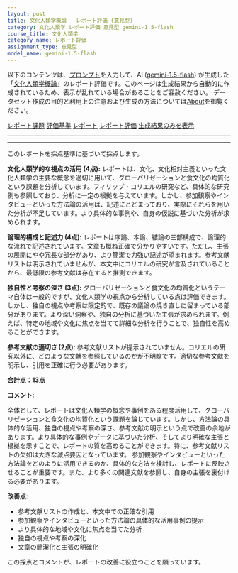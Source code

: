 ```yaml
---
layout: post
title: 文化人類学概論 - レポート評価 (意見型)
category: 文化人類学 レポート評価 意見型 gemini-1.5-flash
course_title: 文化人類学
category_name: レポート評価
assignment_type: 意見型
model_name: gemini-1.5-flash
---
```


以下のコンテンツは、[プロンプト](http://127.0.0.1:8000/generated/文化人類学/gemini-1.5-flash/prompt_レポート評価-意見型.md)を入力して、AI ([gemini-1.5-flash](contents/gemini-1.5-flash)) が生成した「[文化人類学概論](/contents/文化人類学/)」のレポート評価です。このページは生成結果から自動的に作成されているため、表示が乱れている場合があることをご容赦ください。
データセット作成の目的と利用上の注意および生成の方法については[About](/About)を御覧ください。

[レポート課題](../レポート課題-意見型)
[評価基準](../評価基準-意見型)
[レポート](../レポート-意見型)
[レポート評価](../レポート評価-意見型)
[生成結果のみを表示](http://127.0.0.1:8000/generated/文化人類学/gemini-1.5-flash/レポート評価-意見型.md)
  

***
***
  
このレポートを採点基準に基づいて採点します。

**文化人類学的な視点の活用 (4点):** レポートは、文化、文化相対主義といった文化人類学の主要な概念を適切に用いて、グローバリゼーションと食文化の均質化という課題を分析しています。フィリップ・コリエルの研究など、具体的な研究例も参照しており、分析に一定の根拠を与えています。しかし、参加観察やインタビューといった方法論の活用は、記述にとどまっており、実際にそれらを用いた分析が不足しています。より具体的な事例や、自身の仮説に基づいた分析が求められます。


**論理的構成と記述力 (4点):** レポートは序論、本論、結論の三部構成で、論理的な流れで記述されています。文章も概ね正確で分かりやすいです。ただし、主張の展開にやや冗長な部分があり、より簡潔で力強い記述が望まれます。参考文献リストは明示されていませんが、本文中にコリエルの研究が言及されていることから、最低限の参考文献は存在すると推測できます。


**独自性と考察の深さ (3点):** グローバリゼーションと食文化の均質化というテーマ自体は一般的ですが、文化人類学の視点から分析している点は評価できます。しかし、独自の視点や考察は限定的で、既存の議論の焼き直しに留まっている部分があります。より深い洞察や、独自の分析に基づいた主張が求められます。例えば、特定の地域や文化に焦点を当てて詳細な分析を行うことで、独自性を高めることができます。


**参考文献の適切さ (2点):** 参考文献リストが提示されていません。コリエルの研究以外に、どのような文献を参照しているのかが不明瞭です。適切な参考文献を明示し、引用を正確に行う必要があります。


**合計点：13点**

**コメント:**

全体として、レポートは文化人類学の概念や事例をある程度活用して、グローバリゼーションと食文化の均質化という課題を論じています。しかし、方法論の具体的な活用、独自の視点や考察の深さ、参考文献の明示という点で改善の余地があります。より具体的な事例やデータに基づいた分析、そしてより明確な主張と根拠を示すことで、レポートの質を高めることができます。特に、参考文献リストの欠如は大きな減点要因となっています。  参加観察やインタビューといった方法論をどのように活用できるのか、具体的な方法を検討し、レポートに反映させることが重要です。また、より多くの関連文献を参照し、自身の主張を裏付ける必要があります。


**改善点:**

* 参考文献リストの作成と、本文中での正確な引用
* 参加観察やインタビューといった方法論の具体的な活用事例の提示
* より具体的な地域や文化に焦点を当てた分析
* 独自の視点や考察の深化
* 文章の簡潔化と主張の明確化


この採点とコメントが、レポートの改善に役立つことを願っています。
